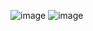 
![image](https://user-images.githubusercontent.com/70751775/124355699-4385c500-dc1b-11eb-9bdd-15bf16e8c742.png)
![image](https://user-images.githubusercontent.com/70751775/124355731-6912ce80-dc1b-11eb-900c-46b7be9654a7.png)
